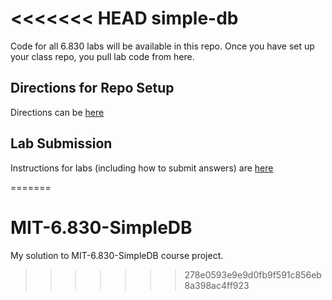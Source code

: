 <<<<<<< HEAD
simple-db
=========

Code for all 6.830 labs will be available in this repo. Once you have set up your class repo, you pull lab code from here.

Directions for Repo Setup
-------------------------

Directions can be [here](https://github.com/MIT-DB-Class/course-info-2017)

Lab Submission
-----

Instructions for labs (including how to submit answers) are [here](https://github.com/MIT-DB-Class/course-info-2017)

=======
# MIT-6.830-SimpleDB
My solution to MIT-6.830-SimpleDB course project.
>>>>>>> 278e0593e9e9d0fb9f591c856eb8a398ac4ff923
